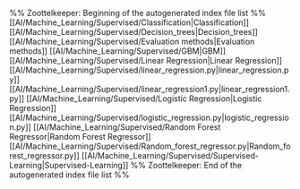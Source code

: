%% Zoottelkeeper: Beginning of the autogenerated index file list  %%
 [[AI/Machine_Learning/Supervised/Classification|Classification]]
 [[AI/Machine_Learning/Supervised/Decision_trees|Decision_trees]]
 [[AI/Machine_Learning/Supervised/Evaluation methods|Evaluation methods]]
 [[AI/Machine_Learning/Supervised/GBM|GBM]]
 [[AI/Machine_Learning/Supervised/Linear Regression|Linear Regression]]
 [[AI/Machine_Learning/Supervised/linear_regression.py|linear_regression.py]]
 [[AI/Machine_Learning/Supervised/linear_regression1.py|linear_regression1.py]]
 [[AI/Machine_Learning/Supervised/Logistic Regression|Logistic Regression]]
 [[AI/Machine_Learning/Supervised/logistic_regression.py|logistic_regression.py]]
 [[AI/Machine_Learning/Supervised/Random Forest Regressor|Random Forest Regressor]]
 [[AI/Machine_Learning/Supervised/Random_forest_regressor.py|Random_forest_regressor.py]]
 [[AI/Machine_Learning/Supervised/Supervised-Learning|Supervised-Learning]]
%% Zoottelkeeper: End of the autogenerated index file list  %%
